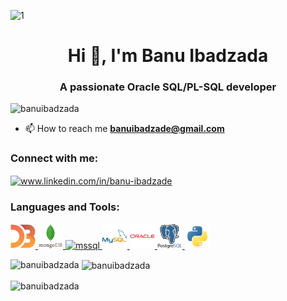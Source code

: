 ![1](https://github.com/user-attachments/assets/6727bed7-95c9-4c2e-a027-d7fffd587893)
<h1 align="center">Hi 👋, I'm Banu Ibadzada</h1>
<h3 align="center">A passionate Oracle SQL/PL-SQL developer</h3>



<p align="left"> <img src="https://komarev.com/ghpvc/?username=banuibadzada&label=Profile%20views&color=0e75b6&style=flat" alt="banuibadzada" /> </p>

- 📫 How to reach me **banuibadzade@gmail.com**

<h3 align="left">Connect with me:</h3>
<p align="left">
<a href="https://linkedin.com/in/www.linkedin.com/in/banu-ibadzade" target="blank"><img align="center" src="https://raw.githubusercontent.com/rahuldkjain/github-profile-readme-generator/master/src/images/icons/Social/linked-in-alt.svg" alt="www.linkedin.com/in/banu-ibadzade" height="30" width="40" /></a>
</p>

<h3 align="left">Languages and Tools:</h3>
<p align="left"> <a href="https://d3js.org/" target="_blank" rel="noreferrer"> <img src="https://raw.githubusercontent.com/devicons/devicon/master/icons/d3js/d3js-original.svg" alt="d3js" width="40" height="40"/> </a> <a href="https://www.mongodb.com/" target="_blank" rel="noreferrer"> <img src="https://raw.githubusercontent.com/devicons/devicon/master/icons/mongodb/mongodb-original-wordmark.svg" alt="mongodb" width="40" height="40"/> </a> <a href="https://www.microsoft.com/en-us/sql-server" target="_blank" rel="noreferrer"> <img src="https://www.svgrepo.com/show/303229/microsoft-sql-server-logo.svg" alt="mssql" width="40" height="40"/> </a> <a href="https://www.mysql.com/" target="_blank" rel="noreferrer"> <img src="https://raw.githubusercontent.com/devicons/devicon/master/icons/mysql/mysql-original-wordmark.svg" alt="mysql" width="40" height="40"/> </a> <a href="https://www.oracle.com/" target="_blank" rel="noreferrer"> <img src="https://raw.githubusercontent.com/devicons/devicon/master/icons/oracle/oracle-original.svg" alt="oracle" width="40" height="40"/> </a> <a href="https://www.postgresql.org" target="_blank" rel="noreferrer"> <img src="https://raw.githubusercontent.com/devicons/devicon/master/icons/postgresql/postgresql-original-wordmark.svg" alt="postgresql" width="40" height="40"/> </a> <a href="https://www.python.org" target="_blank" rel="noreferrer"> <img src="https://raw.githubusercontent.com/devicons/devicon/master/icons/python/python-original.svg" alt="python" width="40" height="40"/> </a> </p>

<p><img align="left" src="https://github-readme-stats.vercel.app/api/top-langs?username=banuibadzada&show_icons=true&locale=en&layout=compact" alt="banuibadzada" /></p>

<p>&nbsp;<img align="center" src="https://github-readme-stats.vercel.app/api?username=banuibadzada&show_icons=true&locale=en" alt="banuibadzada" /></p>

<p><img align="center" src="https://github-readme-streak-stats.herokuapp.com/?user=banuibadzada&" alt="banuibadzada" /></p>
